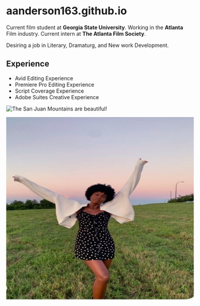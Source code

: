 # aanderson163.github.io

Current film student at **Georgia State University**. Working in the **Atlanta** Film industry. Current intern at **The Atlanta Film Society**. 

Desiring a job in Literary, Dramaturg, and New work Development.

## Experience 

- Avid Editing Experience 
- Premiere Pro Editing Experience 
- Script Coverage Experience
- Adobe Suites Creative Experience 


![The San Juan Mountains are beautiful!](https://mdg.imgix.net/assets/images/san-juan-mountains.jpg?auto=format&fit=clip&q=40&w=1080 "San Juan Mountains")

![alt text!](imageedit_19_3395788702.jpg) 